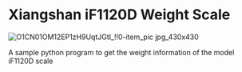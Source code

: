 # Xiangshan iF1120D Weight Scale
![O1CN01OM12EP1zH9UqtJGtI_!!0-item_pic jpg_430x430](https://user-images.githubusercontent.com/58989910/155362526-a73257eb-85d3-4ea3-9a49-5bf877102368.jpg)

A sample python program to get the weight information of the model iF1120D scale

